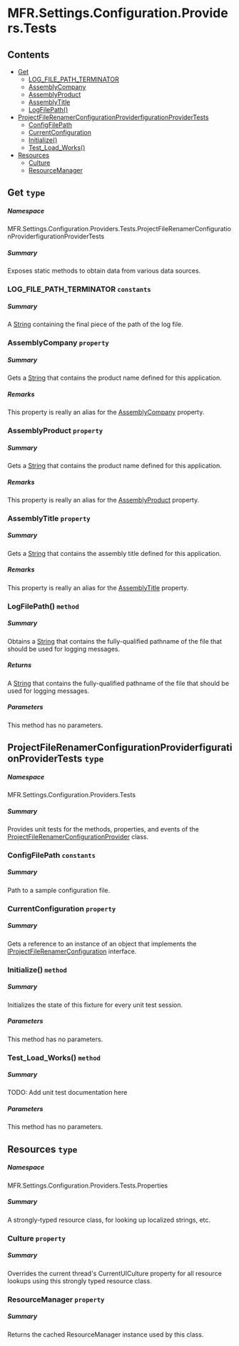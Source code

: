 <a name='assembly'></a>
# MFR.Settings.Configuration.Providers.Tests

## Contents

- [Get](#T-MFR-Settings-Configuration-Providers-Tests-ProjectFileRenamerConfigurationProviderfigurationProviderTests-Get 'MFR.Settings.Configuration.Providers.Tests.ProjectFileRenamerConfigurationProviderfigurationProviderTests.Get')
  - [LOG_FILE_PATH_TERMINATOR](#F-MFR-Settings-Configuration-Providers-Tests-ProjectFileRenamerConfigurationProviderfigurationProviderTests-Get-LOG_FILE_PATH_TERMINATOR 'MFR.Settings.Configuration.Providers.Tests.ProjectFileRenamerConfigurationProviderfigurationProviderTests.Get.LOG_FILE_PATH_TERMINATOR')
  - [AssemblyCompany](#P-MFR-Settings-Configuration-Providers-Tests-ProjectFileRenamerConfigurationProviderfigurationProviderTests-Get-AssemblyCompany 'MFR.Settings.Configuration.Providers.Tests.ProjectFileRenamerConfigurationProviderfigurationProviderTests.Get.AssemblyCompany')
  - [AssemblyProduct](#P-MFR-Settings-Configuration-Providers-Tests-ProjectFileRenamerConfigurationProviderfigurationProviderTests-Get-AssemblyProduct 'MFR.Settings.Configuration.Providers.Tests.ProjectFileRenamerConfigurationProviderfigurationProviderTests.Get.AssemblyProduct')
  - [AssemblyTitle](#P-MFR-Settings-Configuration-Providers-Tests-ProjectFileRenamerConfigurationProviderfigurationProviderTests-Get-AssemblyTitle 'MFR.Settings.Configuration.Providers.Tests.ProjectFileRenamerConfigurationProviderfigurationProviderTests.Get.AssemblyTitle')
  - [LogFilePath()](#M-MFR-Settings-Configuration-Providers-Tests-ProjectFileRenamerConfigurationProviderfigurationProviderTests-Get-LogFilePath 'MFR.Settings.Configuration.Providers.Tests.ProjectFileRenamerConfigurationProviderfigurationProviderTests.Get.LogFilePath')
- [ProjectFileRenamerConfigurationProviderfigurationProviderTests](#T-MFR-Settings-Configuration-Providers-Tests-ProjectFileRenamerConfigurationProviderfigurationProviderTests 'MFR.Settings.Configuration.Providers.Tests.ProjectFileRenamerConfigurationProviderfigurationProviderTests')
  - [ConfigFilePath](#F-MFR-Settings-Configuration-Providers-Tests-ProjectFileRenamerConfigurationProviderfigurationProviderTests-ConfigFilePath 'MFR.Settings.Configuration.Providers.Tests.ProjectFileRenamerConfigurationProviderfigurationProviderTests.ConfigFilePath')
  - [CurrentConfiguration](#P-MFR-Settings-Configuration-Providers-Tests-ProjectFileRenamerConfigurationProviderfigurationProviderTests-CurrentConfiguration 'MFR.Settings.Configuration.Providers.Tests.ProjectFileRenamerConfigurationProviderfigurationProviderTests.CurrentConfiguration')
  - [Initialize()](#M-MFR-Settings-Configuration-Providers-Tests-ProjectFileRenamerConfigurationProviderfigurationProviderTests-Initialize 'MFR.Settings.Configuration.Providers.Tests.ProjectFileRenamerConfigurationProviderfigurationProviderTests.Initialize')
  - [Test_Load_Works()](#M-MFR-Settings-Configuration-Providers-Tests-ProjectFileRenamerConfigurationProviderfigurationProviderTests-Test_Load_Works 'MFR.Settings.Configuration.Providers.Tests.ProjectFileRenamerConfigurationProviderfigurationProviderTests.Test_Load_Works')
- [Resources](#T-MFR-Settings-Configuration-Providers-Tests-Properties-Resources 'MFR.Settings.Configuration.Providers.Tests.Properties.Resources')
  - [Culture](#P-MFR-Settings-Configuration-Providers-Tests-Properties-Resources-Culture 'MFR.Settings.Configuration.Providers.Tests.Properties.Resources.Culture')
  - [ResourceManager](#P-MFR-Settings-Configuration-Providers-Tests-Properties-Resources-ResourceManager 'MFR.Settings.Configuration.Providers.Tests.Properties.Resources.ResourceManager')

<a name='T-MFR-Settings-Configuration-Providers-Tests-ProjectFileRenamerConfigurationProviderfigurationProviderTests-Get'></a>
## Get `type`

##### Namespace

MFR.Settings.Configuration.Providers.Tests.ProjectFileRenamerConfigurationProviderfigurationProviderTests

##### Summary

Exposes static methods to obtain data from various data sources.

<a name='F-MFR-Settings-Configuration-Providers-Tests-ProjectFileRenamerConfigurationProviderfigurationProviderTests-Get-LOG_FILE_PATH_TERMINATOR'></a>
### LOG_FILE_PATH_TERMINATOR `constants`

##### Summary

A [String](http://msdn.microsoft.com/query/dev14.query?appId=Dev14IDEF1&l=EN-US&k=k:System.String 'System.String') containing the final piece of the path of the
log file.

<a name='P-MFR-Settings-Configuration-Providers-Tests-ProjectFileRenamerConfigurationProviderfigurationProviderTests-Get-AssemblyCompany'></a>
### AssemblyCompany `property`

##### Summary

Gets a [String](http://msdn.microsoft.com/query/dev14.query?appId=Dev14IDEF1&l=EN-US&k=k:System.String 'System.String') that contains the product name defined
for this application.

##### Remarks

This property is really an alias for the
[AssemblyCompany](#P-AssemblyMetadata-AssemblyCompany 'AssemblyMetadata.AssemblyCompany') property.

<a name='P-MFR-Settings-Configuration-Providers-Tests-ProjectFileRenamerConfigurationProviderfigurationProviderTests-Get-AssemblyProduct'></a>
### AssemblyProduct `property`

##### Summary

Gets a [String](http://msdn.microsoft.com/query/dev14.query?appId=Dev14IDEF1&l=EN-US&k=k:System.String 'System.String') that contains the product name defined
for this application.

##### Remarks

This property is really an alias for the
[AssemblyProduct](#P-AssemblyMetadata-AssemblyProduct 'AssemblyMetadata.AssemblyProduct') property.

<a name='P-MFR-Settings-Configuration-Providers-Tests-ProjectFileRenamerConfigurationProviderfigurationProviderTests-Get-AssemblyTitle'></a>
### AssemblyTitle `property`

##### Summary

Gets a [String](http://msdn.microsoft.com/query/dev14.query?appId=Dev14IDEF1&l=EN-US&k=k:System.String 'System.String') that contains the assembly title defined
for this application.

##### Remarks

This property is really an alias for the
[AssemblyTitle](#P-AssemblyMetadata-AssemblyTitle 'AssemblyMetadata.AssemblyTitle') property.

<a name='M-MFR-Settings-Configuration-Providers-Tests-ProjectFileRenamerConfigurationProviderfigurationProviderTests-Get-LogFilePath'></a>
### LogFilePath() `method`

##### Summary

Obtains a [String](http://msdn.microsoft.com/query/dev14.query?appId=Dev14IDEF1&l=EN-US&k=k:System.String 'System.String') that contains the fully-qualified
pathname of the file that should be used for logging messages.

##### Returns

A [String](http://msdn.microsoft.com/query/dev14.query?appId=Dev14IDEF1&l=EN-US&k=k:System.String 'System.String') that contains the fully-qualified
pathname of the file that should be used for logging messages.

##### Parameters

This method has no parameters.

<a name='T-MFR-Settings-Configuration-Providers-Tests-ProjectFileRenamerConfigurationProviderfigurationProviderTests'></a>
## ProjectFileRenamerConfigurationProviderfigurationProviderTests `type`

##### Namespace

MFR.Settings.Configuration.Providers.Tests

##### Summary

Provides unit tests for the methods, properties, and events of the
[ProjectFileRenamerConfigurationProvider](#T-MFR-Settings-Configuration-Providers-ProjectFileRenamerConfigurationProvider 'MFR.Settings.Configuration.Providers.ProjectFileRenamerConfigurationProvider')
class.

<a name='F-MFR-Settings-Configuration-Providers-Tests-ProjectFileRenamerConfigurationProviderfigurationProviderTests-ConfigFilePath'></a>
### ConfigFilePath `constants`

##### Summary

Path to a sample configuration file.

<a name='P-MFR-Settings-Configuration-Providers-Tests-ProjectFileRenamerConfigurationProviderfigurationProviderTests-CurrentConfiguration'></a>
### CurrentConfiguration `property`

##### Summary

Gets a reference to an instance of an object that implements the
[IProjectFileRenamerConfiguration](#T-MFR-Settings-Configuration-Interfaces-IProjectFileRenamerConfiguration 'MFR.Settings.Configuration.Interfaces.IProjectFileRenamerConfiguration')
interface.

<a name='M-MFR-Settings-Configuration-Providers-Tests-ProjectFileRenamerConfigurationProviderfigurationProviderTests-Initialize'></a>
### Initialize() `method`

##### Summary

Initializes the state of this fixture for every unit test session.

##### Parameters

This method has no parameters.

<a name='M-MFR-Settings-Configuration-Providers-Tests-ProjectFileRenamerConfigurationProviderfigurationProviderTests-Test_Load_Works'></a>
### Test_Load_Works() `method`

##### Summary

TODO: Add unit test documentation here

##### Parameters

This method has no parameters.

<a name='T-MFR-Settings-Configuration-Providers-Tests-Properties-Resources'></a>
## Resources `type`

##### Namespace

MFR.Settings.Configuration.Providers.Tests.Properties

##### Summary

A strongly-typed resource class, for looking up localized strings, etc.

<a name='P-MFR-Settings-Configuration-Providers-Tests-Properties-Resources-Culture'></a>
### Culture `property`

##### Summary

Overrides the current thread's CurrentUICulture property for all
  resource lookups using this strongly typed resource class.

<a name='P-MFR-Settings-Configuration-Providers-Tests-Properties-Resources-ResourceManager'></a>
### ResourceManager `property`

##### Summary

Returns the cached ResourceManager instance used by this class.
